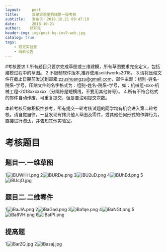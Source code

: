 ```yaml
---
layout:     post
title:      双足实验室机械第一轮考核
subtitle:   发布于：2018.10.21 09:47:10
date:       2018-10-21
author:    郑开元
header-img: img/post-bg-ios9-web.jpg
catalog: true
tags:
    - 双足实验室
    - 纳新公告
---
```


#考核要求
1.所有题目只要求完成草图或三维建模，所有草图要求完全定义，包括建模过程中的草图。
2.不限制软件版本,推荐使用soildworks2018。
3.请将压缩文件在截止日期前发送到邮箱:zzushuangzu@gmail.com，邮件主题：组别-姓名-院系-学号，压缩文件的名字格式为：组别-姓名-院系-学号，如：机械组-xxx-机械工程-2018xxxxxxx（分隔符是短横线，不要用其他符号）。
4.所有不符合格式的邮件自动作废，可重复提交，但是要注明提交次数。

本轮考核只做积极性参考，所有提交一轮考核试题的同学均有机会进入第二轮考核。请自觉自律，一旦发现有拷贝他人草图及零件，或其他任何形式的作弊行为，直接进行淘汰，并告知其他实验室。

# 考核题目
## 题目一.一维草图
1![iBUWHH.png](https://s1.ax1x.com/2018/10/21/iBUWHH.png)
2![iBURDe.png](https://s1.ax1x.com/2018/10/21/iBURDe.png)
3![iBU2uD.png](https://s1.ax1x.com/2018/10/21/iBU2uD.png)
4![iBUhEd.png](https://s1.ax1x.com/2018/10/21/iBUhEd.png)
5![iBUcjO.jpg](https://s1.ax1x.com/2018/10/21/iBUcjO.jpg)
## 题目二.二维零件
1![iBaJIA.png](https://s1.ax1x.com/2018/10/21/iBaJIA.png)
2![iBaGad.png](https://s1.ax1x.com/2018/10/21/iBaGad.png)
3![iBa1qe.png](https://s1.ax1x.com/2018/10/21/iBa1qe.png)
4![iBaNGt.png](https://s1.ax1x.com/2018/10/21/iBaNGt.png)
5![iBa8VH.png](https://s1.ax1x.com/2018/10/21/iBa8VH.png)
6![iBatPI.png](https://s1.ax1x.com/2018/10/21/iBatPI.png)
## 提高题
1![iBarZQ.jpg](https://s1.ax1x.com/2018/10/21/iBarZQ.jpg)
2![iBasaj.jpg](https://s1.ax1x.com/2018/10/21/iBasaj.jpg)
